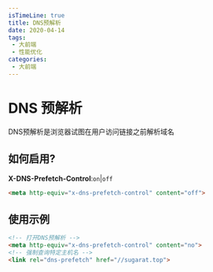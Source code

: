 ```yaml
---
isTimeLine: true
title: DNS预解析
date: 2020-04-14
tags:
 - 大前端
 - 性能优化
categories:
 - 大前端
---
```

# DNS 预解析

DNS预解析是浏览器试图在用户访问链接之前解析域名

## 如何启用?

**X-DNS-Prefetch-Control**:``on``|``off``
```html
<meta http-equiv="x-dns-prefetch-control" content="off">
```
## 使用示例
```html
<!-- 打开DNS预解析 -->
<meta http-equiv="x-dns-prefetch-control" content="no">
<!-- 强制查询特定主机名 -->
<link rel="dns-prefetch" href="//sugarat.top">
```

<comment/>
<tongji/>